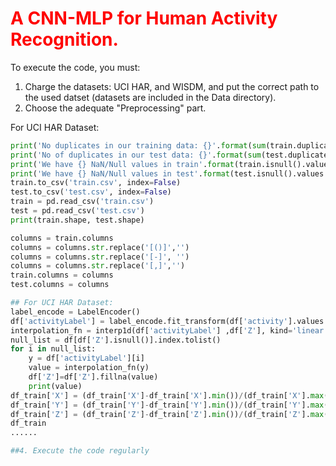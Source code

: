 # <span style="color: red;">A CNN-MLP for Human Activity Recognition.</span>

To execute the code, you must:

1. Charge the datasets: UCI HAR, and WISDM, and put the correct path to the used datset (datasets are included in the Data directory).
2. Choose the adequate "Preprocessing" part.

For UCI HAR Dataset:

```python
print('No duplicates in our training data: {}'.format(sum(train.duplicated())))
print('No of duplicates in our test data: {}'.format(sum(test.duplicated())))
print('We have {} NaN/Null values in train'.format(train.isnull().values.sum()))
print('We have {} NaN/Null values in test'.format(test.isnull().values.sum()))
train.to_csv('train.csv', index=False)
test.to_csv('test.csv', index=False)
train = pd.read_csv('train.csv')
test = pd.read_csv('test.csv')
print(train.shape, test.shape)

columns = train.columns
columns = columns.str.replace('[()]','')
columns = columns.str.replace('[-]', '')
columns = columns.str.replace('[,]','')
train.columns = columns
test.columns = columns

## For UCI HAR Dataset:
label_encode = LabelEncoder()
df['activityLabel'] = label_encode.fit_transform(df['activity'].values.ravel())
interpolation_fn = interp1d(df['activityLabel'] ,df['Z'], kind='linear')
null_list = df[df['Z'].isnull()].index.tolist()
for i in null_list:
    y = df['activityLabel'][i]
    value = interpolation_fn(y)
    df['Z']=df['Z'].fillna(value)
    print(value)
df_train['X'] = (df_train['X']-df_train['X'].min())/(df_train['X'].max()-df_train['X'].min())
df_train['Y'] = (df_train['Y']-df_train['Y'].min())/(df_train['Y'].max()-df_train['Y'].min())
df_train['Z'] = (df_train['Z']-df_train['Z'].min())/(df_train['Z'].max()-df_train['Z'].min())
df_train
......

##4. Execute the code regularly

